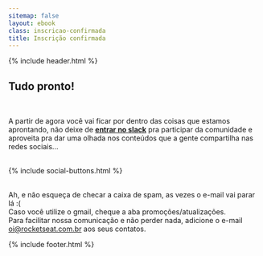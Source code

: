 ```yaml
---
sitemap: false
layout: ebook
class: inscricao-confirmada
title: Inscrição confirmada
---
```


<div id="primary-content">
  {% include header.html %}

  <section>
    <div class="container">
      <div class="content">
        <h1>Tudo pronto!</h1>
        <br/>
        <p>A partir de agora você vai ficar por dentro das coisas que estamos aprontando, não deixe de <strong><a href="https://join.slack.com/rocketseat/shared_invite/MjA2NTY5Mzk1OTU0LTE0OTg4NjAwMTAtYTY4YWYxY2FkMw" target="_blank">entrar no slack</a></strong> pra participar da comunidade e aproveita pra dar uma olhada nos conteúdos que a gente compartilha nas redes sociais...</p>
        <br/>
        {% include social-buttons.html %}
        <p>
          <br/>Ah, e não esqueça de checar a caixa de spam, as vezes o e-mail vai parar lá :(<br/>
          Caso você utilize o gmail, cheque a aba promoções/atualizações.<br/>
          Para facilitar nossa comunicação e não perder nada, adicione o e-mail <a href="mailto:oi@rocketseat.com.br">oi@rocketseat.com.br</a> aos seus contatos.
        </p>
      </div>
    </div>
  </section>
</div>

<div id="footer-container">
  {% include footer.html %}
</div>

<script>
  fbq('track', 'Lead');
</script>
